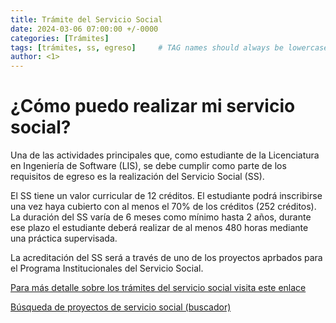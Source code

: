 ```yaml
---
title: Trámite del Servicio Social
date: 2024-03-06 07:00:00 +/-0000
categories: [Trámites]
tags: [trámites, ss, egreso]     # TAG names should always be lowercase
author: <1>
---
```


# ¿Cómo puedo realizar mi servicio social?

Una de las actividades principales que, como estudiante de la Licenciatura en Ingeniería de Software (LIS), se debe cumplir como parte de los requisitos de egreso es la realización del Servicio Social (SS).

El SS tiene un valor curricular de 12 créditos. El estudiante podrá inscribirse una vez haya cubierto con al menos el 70% de los créditos (252 créditos). La duración del SS varía de 6 meses como mínimo hasta 2 años, durante ese plazo el estudiante deberá realizar de al menos 480 horas mediante una práctica supervisada.

La acreditación del SS será a través de uno de los proyectos aprbados para el Programa Institucionales del Servicio Social.

[Para más detalle sobre los trámites del servicio social visita este enlace](https://uady.mx/estudiantes/serviciosocial)

[Búsqueda de proyectos de servicio social (buscador)](https://www.sicei.uady.mx/serviciosocial/#/buscador-proyectos)
